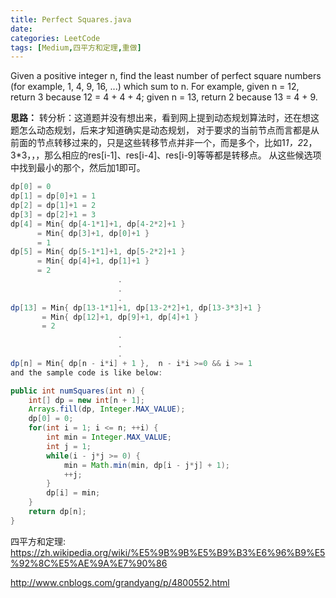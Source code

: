 ```yaml
---
title: Perfect Squares.java
date: 
categories: LeetCode
tags: [Medium,四平方和定理,重做]
---
```

Given a positive integer n, find the least number of perfect square numbers (for example, 1, 4, 9, 16, ...) which sum to n.
For example, given n = 12, return 3 because 12 = 4 + 4 + 4; given n = 13, return 2 because 13 = 4 + 9.
<!-- more -->
**思路：**
转分析：这道题并没有想出来，看到网上提到动态规划算法时，还在想这题怎么动态规划，后来才知道确实是动态规划，
对于要求的当前节点而言都是从前面的节点转移过来的，只是这些转移节点并非一个，而是多个，比如1*1，2*2，3*3，，，那么相应的res[i-1]、res[i-4]、res[i-9]等等都是转移点。
从这些候选项中找到最小的那个，然后加1即可。
``` java
dp[0] = 0 
dp[1] = dp[0]+1 = 1
dp[2] = dp[1]+1 = 2
dp[3] = dp[2]+1 = 3
dp[4] = Min{ dp[4-1*1]+1, dp[4-2*2]+1 } 
      = Min{ dp[3]+1, dp[0]+1 } 
      = 1				
dp[5] = Min{ dp[5-1*1]+1, dp[5-2*2]+1 } 
      = Min{ dp[4]+1, dp[1]+1 } 
      = 2
						.
						.
						.
dp[13] = Min{ dp[13-1*1]+1, dp[13-2*2]+1, dp[13-3*3]+1 } 
       = Min{ dp[12]+1, dp[9]+1, dp[4]+1 } 
       = 2
						.
						.
						.
dp[n] = Min{ dp[n - i*i] + 1 },  n - i*i >=0 && i >= 1
and the sample code is like below:

public int numSquares(int n) {
	int[] dp = new int[n + 1];
	Arrays.fill(dp, Integer.MAX_VALUE);
	dp[0] = 0;
	for(int i = 1; i <= n; ++i) {
		int min = Integer.MAX_VALUE;
		int j = 1;
		while(i - j*j >= 0) {
			min = Math.min(min, dp[i - j*j] + 1);
			++j;
		}
		dp[i] = min;
	}		
	return dp[n];
}
``` 
四平方和定理:
https://zh.wikipedia.org/wiki/%E5%9B%9B%E5%B9%B3%E6%96%B9%E5%92%8C%E5%AE%9A%E7%90%86

http://www.cnblogs.com/grandyang/p/4800552.html
